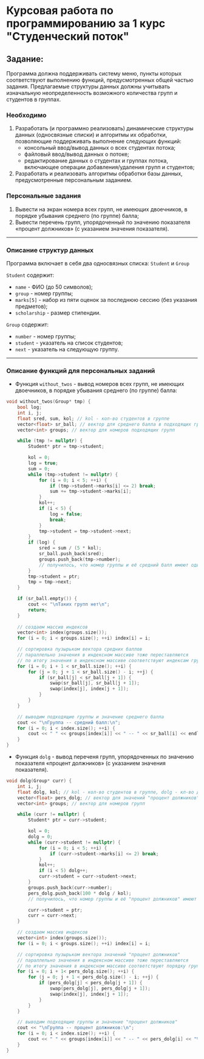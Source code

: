 # Курсовая работа по программированию за 1 курс "Студенческий поток"

## Задание:
Программа должна поддерживать систему меню,
пункты которых соответствуют выполнению функций,
предусмотренных общей частью задания.
Предлагаемые структуры данных должны учитывать
изначальную неопределенность возможного количества групп и студентов в группах.

### Необходимо
1) Разработать (и программно реализовать) динамические структуры данных
   (односвязные списки) и алгоритмы их обработки,
   позволяющие поддерживать выполнение следующих функций:
    - консольный ввод/вывод данных о всех студентах потока;
    - файловый ввод/вывод данных о потоке;
    - редактирование данных о студентах и группах потока,
      включающее операции добавления/удаления групп и студентов;
3) Разработать и реализовать алгоритмы обработки базы данных, предусмотренные персональным заданием.

### Персональные задания
1) Вывести на экран номера всех групп, не имеющих двоечников,
   в порядке убывания среднего (по группе) балла;
2) Вывести перечень групп, упорядоченный по значению показателя
   «процент должников» (с указанием значения показателя).
   
***

### Описание структур данных
Программа включает в себя два односвязных списка: `Student` и `Group`

`Student` содержит:
- `name` - ФИО (до 50 символов);
- `group` - номер группы;
- `marks[5]` - набор из пяти оценок за последнюю сессию (без указания предметов);
- `scholarship` - размер стипендии.

`Group` содержит:
- `number` - номер группы;
- `student` - указатель на список студентов;
- `next` - указатель на следующую группу.

***

### Описание функций для персональных заданий
- Функция `without_twos` - вывод номеров всех групп, не имеющих двоечников,
  в порядке убывания среднего (по группе) балла:
```c++ 
void without_twos(Group* tmp) {
    bool log;
    int i, j;
    float sred, sum, kol; // kol - кол-во студентов в группе
    vector<float> sr_ball; // вектор для среднего балла в подходящих группах  
    vector<int> groups; // вектор для номеров подходящих групп

    while (tmp != nullptr) {
        Student* ptr = tmp->student;

        kol = 0;
        log = true;
        sum = 0;
        while (tmp->student != nullptr) { 
            for (i = 0; i < 5; ++i) {
                if (tmp->student->marks[i] <= 2) break;            
                sum += tmp->student->marks[i]; 
            }
            kol++; 
            if (i < 5) { 
                log = false;
                break;                
            }
            tmp->student = tmp->student->next; 
        }
        if (log) {
            sred = sum / (5 * kol);
            sr_ball.push_back(sred);
            groups.push_back(tmp->number);
            // получилось, что номер группы и её средний балл имеют одинаковый индекс в векторах
        }
        tmp->student = ptr;
        tmp = tmp->next; 
    }

    if (sr_ball.empty()) {
        cout << "\nТаких групп нет\n";
        return;
    }
    
    // создаем массив индексов
    vector<int> index(groups.size()); 
    for (i = 0; i < groups.size(); ++i) index[i] = i;

    // сортировка пузырьком вектора средних баллов 
    // параллельно значения в индексном массиве тоже переставляются
    // по итогу значения в индексном массиве соответствуют индексам групп по убыванию среднего балла
    for (i = 0; i + 1 < sr_ball.size(); ++i) {
        for (j = 0; j + 1 < sr_ball.size() - i; ++j) {
            if (sr_ball[j] < sr_ball[j + 1]) {
                swap(sr_ball[j], sr_ball[j + 1]);
                swap(index[j], index[j + 1]);
            }
        }
    }

    // выводим подходящие группы и значение среднего балла
    cout << "\nГруппа -- средний балл:\n";
    for (i = 0; i < index.size(); ++i) {
        cout << " " << groups[index[i]] << " -- " << sr_ball[i] << endl;
    }
}
```
- Функция `dolg` - вывод переченя групп, упорядоченных по значению показателя
  «процент должников» (с указанием значения показателя).
```c++
void dolg(Group* curr) {
    int i, j;
    float dolg, kol; // kol - кол-во студентов в группе, dolg - кл-во должников
    vector<float> pers_dolg; // вектор для значений "процент должников"
    vector<int> groups; // вектор для номеров групп 

    while (curr != nullptr) {
        Student* ptr = curr->student;

        kol = 0;
        dolg = 0;
        while (curr->student != nullptr) {
            for (i = 0; i < 5; ++i) {
                if (curr->student->marks[i] <= 2) break;
            }
            kol++;
            if (i < 5) dolg++;
            curr->student = curr->student->next;
        }   
        groups.push_back(curr->number); 
        pers_dolg.push_back(100 * dolg / kol); 
        // получилось, что номер группы и её "процент должников" имеют одинаковый индекс в векторах

        curr->student = ptr;
        curr = curr->next;
    }

    // создаем массив индексов
    vector<int> index(groups.size());
    for (i = 0; i < groups.size(); ++i) index[i] = i;

    // сортировка пузырьком вектора значений "процент должников" 
    // параллельно значения в индексном массиве тоже переставляются
    // по итогу значения в индексном массиве соответствуют порядку групп по убыванию процента должников
    for (i = 0; i + 1< pers_dolg.size(); ++i) {
        for (j = 0; j + 1 < pers_dolg.size() - i; ++j) {
            if (pers_dolg[j] < pers_dolg[j + 1]) {
                swap(pers_dolg[j], pers_dolg[j + 1]);
                swap(index[j], index[j + 1]);
            }
        }
    }

    // выводим подходящие группы и значение "процент должников"
    cout << "\nГруппа -- процент должников:\n";
    for (i = 0; i < index.size(); ++i) {
        cout << " " << groups[index[i]] << " -- " << pers_dolg[i] << "%" << endl;
    }
}
```
